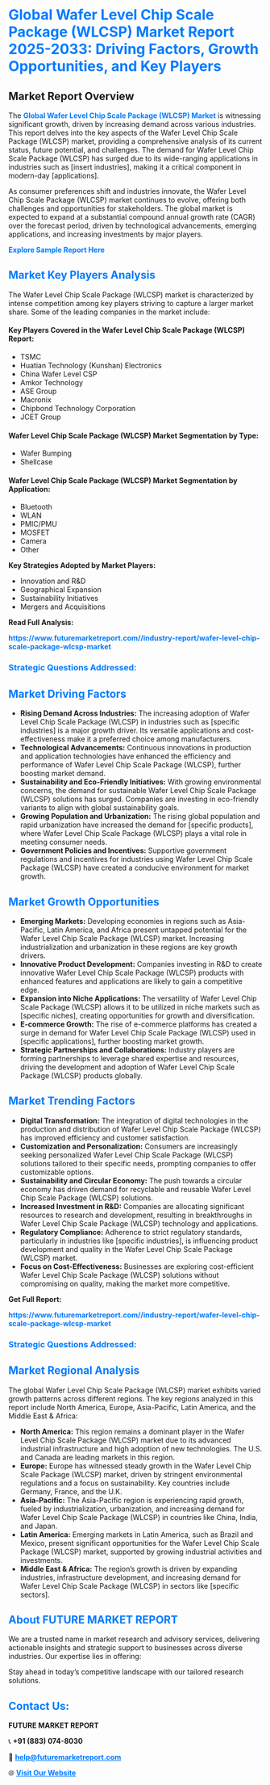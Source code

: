 <h1 style="color: #007BFF;">Global Wafer Level Chip Scale Package (WLCSP) Market Report 2025-2033: Driving Factors, Growth Opportunities, and Key Players</h1>

<section id="overview">
<h2>Market Report Overview</h2>
<p>The <a href="https://www.futuremarketreport.com//industry-report/wafer-level-chip-scale-package-wlcsp-market" style="color: #007BFF; text-decoration: none;"><strong>Global Wafer Level Chip Scale Package (WLCSP) Market</strong></a> is witnessing significant growth, driven by increasing demand across various industries. This report delves into the key aspects of the Wafer Level Chip Scale Package (WLCSP) market, providing a comprehensive analysis of its current status, future potential, and challenges. The demand for Wafer Level Chip Scale Package (WLCSP) has surged due to its wide-ranging applications in industries such as [insert industries], making it a critical component in modern-day [applications].</p>
<p>As consumer preferences shift and industries innovate, the Wafer Level Chip Scale Package (WLCSP) market continues to evolve, offering both challenges and opportunities for stakeholders. The global market is expected to expand at a substantial compound annual growth rate (CAGR) over the forecast period, driven by technological advancements, emerging applications, and increasing investments by major players.</p>
</section>

<section id="overview">
<p><a href="https://www.futuremarketreport.com//request-sample/reportId=75407" style="color: #007BFF; text-decoration: none;"><strong>Explore Sample Report Here</strong></a></p>
</section>

<section id="key-players">
<h2 style="color: #007BFF;">Market Key Players Analysis</h2>
<p>The Wafer Level Chip Scale Package (WLCSP) market is characterized by intense competition among key players striving to capture a larger market share. Some of the leading companies in the market include:</p>
<h4>Key Players Covered in the Wafer Level Chip Scale Package (WLCSP) Report:</h4>
<ul><li>TSMC</li><li>Huatian Technology (Kunshan) Electronics</li><li>China Wafer Level CSP</li><li>Amkor Technology</li><li>ASE Group</li><li>Macronix</li><li>Chipbond Technology Corporation</li><li>JCET Group</li></ul>
<h4>Wafer Level Chip Scale Package (WLCSP) Market Segmentation by Type:</h4>
<ul><li>Wafer Bumping</li><li>Shellcase</li></ul>

<h4>Wafer Level Chip Scale Package (WLCSP) Market Segmentation by Application:</h4>
<ul><li>Bluetooth</li><li>WLAN</li><li>PMIC/PMU</li><li>MOSFET</li><li>Camera</li><li>Other</li></ul>
<p><strong>Key Strategies Adopted by Market Players:</strong></p>
<ul>
<li>Innovation and R&D</li>
<li>Geographical Expansion</li>
<li>Sustainability Initiatives</li>
<li>Mergers and Acquisitions</li>
</ul>
</section>

<section>
<p><strong>Read Full Analysis: </strong></p><a href="https://www.futuremarketreport.com//industry-report/wafer-level-chip-scale-package-wlcsp-market" style="color: #007BFF; text-decoration: none;"><strong>https://www.futuremarketreport.com//industry-report/wafer-level-chip-scale-package-wlcsp-market</strong></a>
<h3 style="color: #007BFF;">Strategic Questions Addressed:</h3>
</section>

<section id="driving-factors">
<h2 style="color: #007BFF;">Market Driving Factors</h2>
<ul>
<li><strong>Rising Demand Across Industries:</strong> The increasing adoption of Wafer Level Chip Scale Package (WLCSP) in industries such as [specific industries] is a major growth driver. Its versatile applications and cost-effectiveness make it a preferred choice among manufacturers.</li>
<li><strong>Technological Advancements:</strong> Continuous innovations in production and application technologies have enhanced the efficiency and performance of Wafer Level Chip Scale Package (WLCSP), further boosting market demand.</li>
<li><strong>Sustainability and Eco-Friendly Initiatives:</strong> With growing environmental concerns, the demand for sustainable Wafer Level Chip Scale Package (WLCSP) solutions has surged. Companies are investing in eco-friendly variants to align with global sustainability goals.</li>
<li><strong>Growing Population and Urbanization:</strong> The rising global population and rapid urbanization have increased the demand for [specific products], where Wafer Level Chip Scale Package (WLCSP) plays a vital role in meeting consumer needs.</li>
<li><strong>Government Policies and Incentives:</strong> Supportive government regulations and incentives for industries using Wafer Level Chip Scale Package (WLCSP) have created a conducive environment for market growth.</li>
</ul>
</section>

<section id="growth-opportunities">
<h2 style="color: #007BFF;">Market Growth Opportunities</h2>
<ul>
<li><strong>Emerging Markets:</strong> Developing economies in regions such as Asia-Pacific, Latin America, and Africa present untapped potential for the Wafer Level Chip Scale Package (WLCSP) market. Increasing industrialization and urbanization in these regions are key growth drivers.</li>
<li><strong>Innovative Product Development:</strong> Companies investing in R&D to create innovative Wafer Level Chip Scale Package (WLCSP) products with enhanced features and applications are likely to gain a competitive edge.</li>
<li><strong>Expansion into Niche Applications:</strong> The versatility of Wafer Level Chip Scale Package (WLCSP) allows it to be utilized in niche markets such as [specific niches], creating opportunities for growth and diversification.</li>
<li><strong>E-commerce Growth:</strong> The rise of e-commerce platforms has created a surge in demand for Wafer Level Chip Scale Package (WLCSP) used in [specific applications], further boosting market growth.</li>
<li><strong>Strategic Partnerships and Collaborations:</strong> Industry players are forming partnerships to leverage shared expertise and resources, driving the development and adoption of Wafer Level Chip Scale Package (WLCSP) products globally.</li>
</ul>
</section>

<section id="trending-factors">
<h2 style="color: #007BFF;">Market Trending Factors</h2>
<ul>
<li><strong>Digital Transformation:</strong> The integration of digital technologies in the production and distribution of Wafer Level Chip Scale Package (WLCSP) has improved efficiency and customer satisfaction.</li>
<li><strong>Customization and Personalization:</strong> Consumers are increasingly seeking personalized Wafer Level Chip Scale Package (WLCSP) solutions tailored to their specific needs, prompting companies to offer customizable options.</li>
<li><strong>Sustainability and Circular Economy:</strong> The push towards a circular economy has driven demand for recyclable and reusable Wafer Level Chip Scale Package (WLCSP) solutions.</li>
<li><strong>Increased Investment in R&D:</strong> Companies are allocating significant resources to research and development, resulting in breakthroughs in Wafer Level Chip Scale Package (WLCSP) technology and applications.</li>
<li><strong>Regulatory Compliance:</strong> Adherence to strict regulatory standards, particularly in industries like [specific industries], is influencing product development and quality in the Wafer Level Chip Scale Package (WLCSP) market.</li>
<li><strong>Focus on Cost-Effectiveness:</strong> Businesses are exploring cost-efficient Wafer Level Chip Scale Package (WLCSP) solutions without compromising on quality, making the market more competitive.</li>
</ul>
</section>

<section>
<p><strong>Get Full Report: </strong></p><a href="https://www.futuremarketreport.com//industry-report/wafer-level-chip-scale-package-wlcsp-market" style="color: #007BFF; text-decoration: none;"><strong>https://www.futuremarketreport.com//industry-report/wafer-level-chip-scale-package-wlcsp-market</strong></a>
<h3 style="color: #007BFF;">Strategic Questions Addressed:</h3>
</section>


<section id="regional-analysis">
<h2 style="color: #007BFF;">Market Regional Analysis</h2>
<p>The global Wafer Level Chip Scale Package (WLCSP) market exhibits varied growth patterns across different regions. The key regions analyzed in this report include North America, Europe, Asia-Pacific, Latin America, and the Middle East & Africa:</p>
<ul>
<li><strong>North America:</strong> This region remains a dominant player in the Wafer Level Chip Scale Package (WLCSP) market due to its advanced industrial infrastructure and high adoption of new technologies. The U.S. and Canada are leading markets in this region.</li>
<li><strong>Europe:</strong> Europe has witnessed steady growth in the Wafer Level Chip Scale Package (WLCSP) market, driven by stringent environmental regulations and a focus on sustainability. Key countries include Germany, France, and the U.K.</li>
<li><strong>Asia-Pacific:</strong> The Asia-Pacific region is experiencing rapid growth, fueled by industrialization, urbanization, and increasing demand for Wafer Level Chip Scale Package (WLCSP) in countries like China, India, and Japan.</li>
<li><strong>Latin America:</strong> Emerging markets in Latin America, such as Brazil and Mexico, present significant opportunities for the Wafer Level Chip Scale Package (WLCSP) market, supported by growing industrial activities and investments.</li>
<li><strong>Middle East & Africa:</strong> The region’s growth is driven by expanding industries, infrastructure development, and increasing demand for Wafer Level Chip Scale Package (WLCSP) in sectors like [specific sectors].</li>
</ul>
</section>

<footer>
<h2 style="color: #007BFF;">About FUTURE MARKET REPORT</h2>
<p>We are a trusted name in market research and advisory services, delivering actionable insights and strategic support to businesses across diverse industries. Our expertise lies in offering:</p>

<p>Stay ahead in today’s competitive landscape with our tailored research solutions.</p>

<h2 style="color: #007BFF;">Contact Us:</h2>
<p><strong>FUTURE MARKET REPORT</strong></p>
<p>📞 <strong>+91 (883) 074-8030</strong></p>
<p>📧 <strong><a href="mailto:help@futuremarketreport.com" style="color: #007BFF;">help@futuremarketreport.com</a></strong></p>
<p>🌐 <strong><a href="https://www.futuremarketreport.com/" style="color: #007BFF;">Visit Our Website</a></strong></p>
</footer>